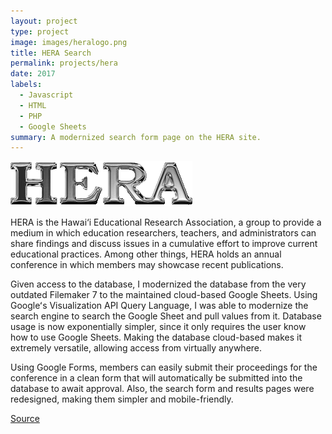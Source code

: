 ```yaml
---
layout: project
type: project
image: images/heralogo.png
title: HERA Search
permalink: projects/hera
date: 2017
labels:
  - Javascript
  - HTML
  - PHP
  - Google Sheets
summary: A modernized search form page on the HERA site.
---
```


[<img class="ui image" src="../images/heralogo.png">](http://kokua.crdg.hawaii.edu/hera/heraForm.html)

HERA is the Hawai‘i Educational Research Association, a group to provide a medium in which education researchers, teachers, and administrators can share findings and discuss issues in a cumulative effort to improve current educational practices. Among other things, HERA holds an annual conference in which members may showcase recent publications.

Given access to the database, I modernized the database from the very outdated Filemaker 7 to the maintained cloud-based Google Sheets. Using Googleʻs Visualization API Query Language, I was able to modernize the search engine to search the Google Sheet and pull values from it. Database usage is now exponentially simpler, since it only requires the user know how to use Google Sheets. Making the database cloud-based makes it extremely versatile, allowing access from virtually anywhere.

Using Google Forms, members can easily submit their proceedings for the conference in a clean form that will automatically be submitted into the database to await approval. Also, the search form and results pages were redesigned, making them simpler and mobile-friendly.
 
<a href="http://kokua.crdg.hawaii.edu/hera/heraForm.html">Source</a>
